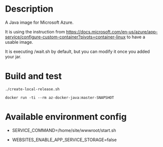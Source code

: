 # Description

A Java image for Microsoft Azure.

It is using the instruction from https://docs.microsoft.com/en-us/azure/app-service/configure-custom-container?pivots=container-linux to have a usable image.

It is executing /wait.sh by default, but you can modify it once you added your jar.

# Build and test

```
./create-local-release.sh

docker run -ti --rm az-docker-java:master-SNAPSHOT

```

# Available environment config

- SERVICE_COMMAND=/home/site/wwwroot/start.sh

- WEBSITES_ENABLE_APP_SERVICE_STORAGE=false
